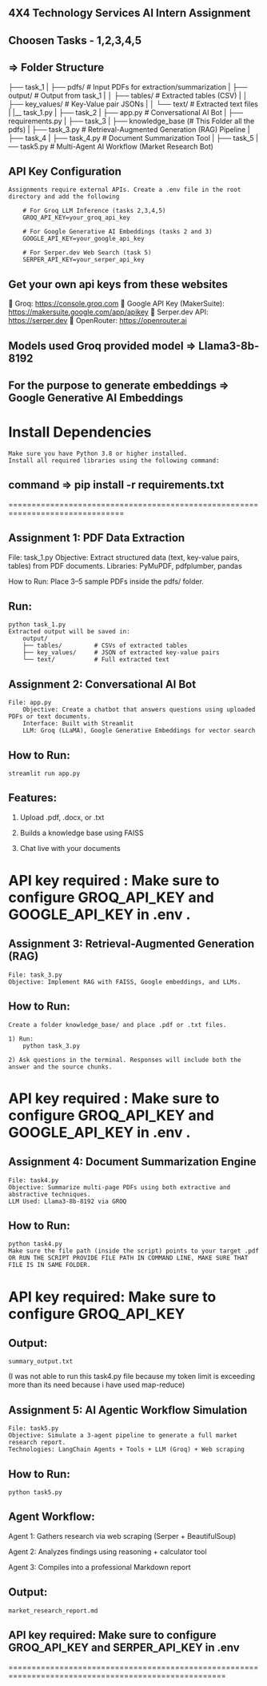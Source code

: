 ## 4X4 Technology Services AI Intern Assignment


## Choosen Tasks - 1,2,3,4,5

## => Folder Structure

├── task_1
|	├── pdfs/ # Input PDFs for extraction/summarization
|	├── output/ # Output from task_1
|	│ 	├── tables/ # Extracted tables (CSV)
|	│ 	├── key_values/ # Key-Value pair JSONs
|	│	└── text/ # Extracted text files
|	|__ task_1.py
|
├── task_2
|	├── app.py  # Conversational AI Bot
|	├── requirements.py
|
├── task_3
|	├── knowledge_base (# This Folder all the pdfs)
|	├── task_3.py # Retrieval-Augmented Generation (RAG) Pipeline
|
├── task_4
|	├── task_4.py # Document Summarization Tool
|
├── task_5
	|──  task5.py # Multi-Agent AI Workflow (Market Research Bot)


## API Key Configuration
	Assignments require external APIs. Create a .env file in the root directory and add the following

		# For Groq LLM Inference (tasks 2,3,4,5)
		GROQ_API_KEY=your_groq_api_key

		# For Google Generative AI Embeddings (tasks 2 and 3)
		GOOGLE_API_KEY=your_google_api_key

		# For Serper.dev Web Search (task 5)
		SERPER_API_KEY=your_serper_api_key


## Get your own api keys from these websites
🔗 Groq: https://console.groq.com
🔗 Google API Key (MakerSuite): https://makersuite.google.com/app/apikey
🔗 Serper.dev API: https://serper.dev
🔗 OpenRouter: https://openrouter.ai

## Models used Groq provided model => Llama3-8b-8192
## For the purpose to generate embeddings => Google Generative AI Embeddings


# Install Dependencies

	Make sure you have Python 3.8 or higher installed.
	Install all required libraries using the following command:

##  command =>  pip install -r requirements.txt


===============================================================================

## Assignment 1: PDF Data Extraction
   File: task_1.py
      Objective: Extract structured data (text, key-value pairs, tables) from PDF documents.
      Libraries: PyMuPDF, pdfplumber, pandas

   How to Run:
   Place 3–5 sample PDFs inside the pdfs/ folder.

## Run:
    python task_1.py
	Extracted output will be saved in:
		output/
		├── tables/         # CSVs of extracted tables
		├── key_values/     # JSON of extracted key-value pairs
		└── text/           # Full extracted text



## Assignment 2: Conversational AI Bot
	File: app.py
		Objective: Create a chatbot that answers questions using uploaded PDFs or text documents.
		Interface: Built with Streamlit
		LLM: Groq (LLaMA), Google Generative Embeddings for vector search

## How to Run:
	
	streamlit run app.py
	
## Features:
   1) Upload .pdf, .docx, or .txt

   2) Builds a knowledge base using FAISS

  3) Chat live with your documents

# API key required : Make sure to configure GROQ_API_KEY and GOOGLE_API_KEY in .env .


## Assignment 3: Retrieval-Augmented Generation (RAG)
	File: task_3.py
	Objective: Implement RAG with FAISS, Google embeddings, and LLMs.

## How to Run:

	Create a folder knowledge_base/ and place .pdf or .txt files.

    1) Run:
		python task_3.py
		
	2) Ask questions in the terminal. Responses will include both the answer and the source chunks.

# API key required : Make sure to configure GROQ_API_KEY and GOOGLE_API_KEY in .env .



## Assignment 4: Document Summarization Engine
	File: task4.py
	Objective: Summarize multi-page PDFs using both extractive and abstractive techniques.
	LLM Used: Llama3-8b-8192 via GROQ

## How to Run:
	python task4.py
	Make sure the file path (inside the script) points to your target .pdf  OR RUN THE SCRIPT PROVIDE FILE PATH IN COMMAND LINE, MAKE SURE THAT FILE IS IN SAME FOLDER.
	
# API key required: Make sure to configure GROQ_API_KEY

## Output:
	summary_output.txt

(I was not able to run this task4.py file because my token limit is exceeding more than its need because i have used map-reduce)


## Assignment 5: AI Agentic Workflow Simulation
	File: task5.py
	Objective: Simulate a 3-agent pipeline to generate a full market research report.
	Technologies: LangChain Agents + Tools + LLM (Groq) + Web scraping

## How to Run:

	python task5.py

## Agent Workflow:

Agent 1: Gathers research via web scraping (Serper + BeautifulSoup)

Agent 2: Analyzes findings using reasoning + calculator tool

Agent 3: Compiles into a professional Markdown report

##  Output:
	market_research_report.md

## API key required: Make sure to configure GROQ_API_KEY and SERPER_API_KEY in .env

=====================================================================================================



